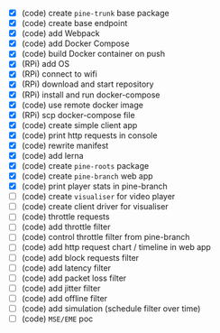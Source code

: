 - [x] (code) create `pine-trunk` base package
- [x] (code) create base endpoint
- [x] (code) add Webpack
- [x] (code) add Docker Compose
- [x] (code) build Docker container on push
- [x] (RPi) add OS
- [x] (RPi) connect to wifi
- [x] (RPi) download and start repository
- [x] (RPi) install and run docker-compose
- [x] (code) use remote docker image
- [x] (RPi) scp docker-compose file
- [x] (code) create simple client app
- [x] (code) print http requests in console
- [x] (code) rewrite manifest
- [x] (code) add lerna
- [x] (code) create `pine-roots` package
- [x] (code) create `pine-branch` web app
- [x] (code) print player stats in pine-branch
- [ ] (code) create `visualiser` for video player
- [ ] (code) create client driver for visualiser
- [ ] (code) throttle requests
- [ ] (code) add throttle filter
- [ ] (code) control throttle filter from pine-branch
- [ ] (code) add http request chart / timeline in web app
- [ ] (code) add block requests filter
- [ ] (code) add latency filter
- [ ] (code) add packet loss filter
- [ ] (code) add jitter filter
- [ ] (code) add offline filter
- [ ] (code) add simulation (schedule filter over time)
- [ ] (code) `MSE/EME` poc

